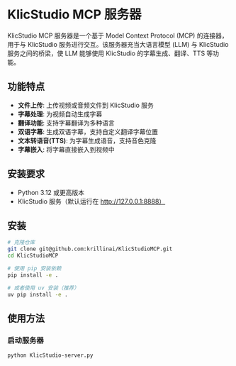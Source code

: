 # KlicStudio MCP 服务器

KlicStudio MCP 服务器是一个基于 Model Context Protocol (MCP) 的连接器，用于与 KlicStudio 服务进行交互。该服务器充当大语言模型 (LLM) 与 KlicStudio 服务之间的桥梁，使 LLM 能够使用 KlicStudio 的字幕生成、翻译、TTS 等功能。

## 功能特点

- **文件上传**: 上传视频或音频文件到 KlicStudio 服务
- **字幕处理**: 为视频自动生成字幕
- **翻译功能**: 支持字幕翻译为多种语言
- **双语字幕**: 生成双语字幕，支持自定义翻译字幕位置
- **文本转语音(TTS)**: 为字幕生成语音，支持音色克隆
- **字幕嵌入**: 将字幕直接嵌入到视频中

## 安装要求

- Python 3.12 或更高版本
- KlicStudio 服务（默认运行在 <http://127.0.0.1:8888）>

## 安装

```bash
# 克隆仓库
git clone git@github.com:krillinai/KlicStudioMCP.git
cd KlicStudioMCP

# 使用 pip 安装依赖
pip install -e .

# 或者使用 uv 安装（推荐）
uv pip install -e .
```

## 使用方法

### 启动服务器

```bash
python KlicStudio-server.py
```
